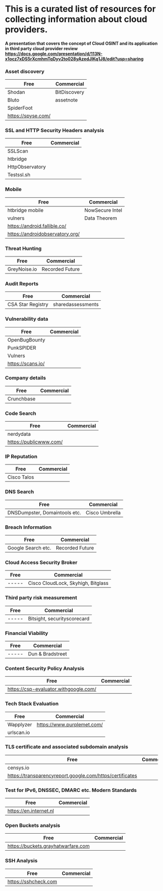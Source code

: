 # This is a curated list of resources for collecting information about cloud providers. 


#### A presentation that covers the concept of Cloud OSINT and its application in third party cloud provider review  https://docs.google.com/presentation/d/113N-x1ocz7xDS5rXcmhmTqDyv2to028yAzedJlKq1J8/edit?usp=sharing

### Asset discovery

Free | Commercial
---- | ----------
Shodan | BitDiscovery
Bluto | assetnote
SpiderFoot | 
https://spyse.com/ | 


### SSL and HTTP Security Headers analysis 

Free | Commercial
---- | ---------
SSLScan | 
htbridge | 
HttpObservatory | 
Testssl.sh|


### Mobile

Free | Commercial
-----| ----------
htbridge mobile| NowSecure Intel
vulners | Data Theorem
https://android.fallible.co/ |
https://androidobservatory.org/|

### Threat Hunting

Free | Commercial
-----| ----------
GreyNoise.io| Recorded Future

### Audit Reports

Free | Commercial
-----| ----------
CSA Star Registry| sharedassessments

### Vulnerability data 

Free | Commercial
-----| ----------
OpenBugBounty| 
PunkSPIDER |
Vulners |
https://scans.io/ | 

### Company details

Free | Commercial
-----| ----------
Crunchbase| 

### Code Search

Free | Commercial
-----| ----------
nerdydata| 
https://publicwww.com/ | 

### IP Reputation

Free | Commercial
-----| ----------
Cisco Talos| 

### DNS Search

Free | Commercial
-----| ----------
DNSDumpster, Domaintools etc.| Cisco Umbrella


### Breach Information

Free | Commercial
-----| ----------
Google Search etc.| Recorded Future

### Cloud Access Security Broker

Free | Commercial
-----| ----------
-----| Cisco CloudLock, Skyhigh, Bitglass

### Third party risk measurement

Free | Commercial
-----| ----------
-----| Bitsight, securityscorecard 

### Financial Viability

Free | Commercial
-----| ----------
-----| Dun & Bradstreet

### Content Security Policy Analysis

Free | Commercial
-----|-----------
https://csp-evaluator.withgoogle.com/ |

### Tech Stack Evaluation

Free | Commercial
-----| ----------
Wapplyzer | https://www.purplemet.com/
urlscan.io|

### TLS certificate and associated subdomain analysis

Free | Commercial
-----| ----------
censys.io|
https://transparencyreport.google.com/https/certificates | 

### Test for IPv6, DNSSEC, DMARC etc. Modern Standards
Free | Commercial
-----| ----------
https://en.internet.nl | 


### Open Buckets analysis
Free | Commercial
-----|------------
https://buckets.grayhatwarfare.com | 

### SSH Analysis 
Free | Commercial
-----|-----------
https://sshcheck.com | 









